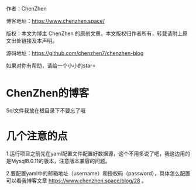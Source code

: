 作者：ChenZhen

博客地址：https://www.chenzhen.space/

版权：本文为博主 ChenZhen 的原创文章，本文版权归作者所有，转载请附上原文出处链接及本声明。

源码地址：https://github.com/chenzhen7/chenzhen-blog


如果对你有帮助，请给一个小小的star⭐
# ChenZhen的博客

Sql文件我放在根目录下不要忘了哦

# 几个注意的点

1.运行项目之前先在yaml配置文件配置好数据源，这个不用多说了吧，我这边用的是Mysql8.0.11的版本，注意版本兼容的问题。

2.要配置yaml中的邮箱地址（username）和授权码（password），具体怎么配置可以看我博客文章 https://www.chenzhen.space/blog/28 。

